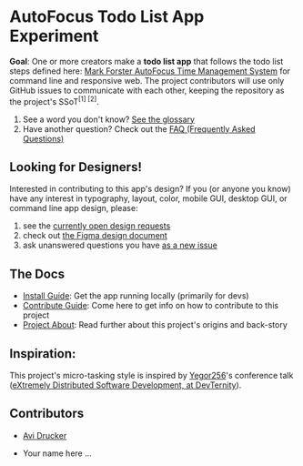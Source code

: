 # AutoFocus Todo List App Experiment

**Goal**: One or more creators make a **todo list app** that follows the todo list steps defined here: [Mark Forster AutoFocus Time Management System](http://markforster.squarespace.com/autofocus-system/) for command line and responsive web. The project contributors will use only GitHub issues to communicate with each other, keeping the repository as the project's SSoT<sup>[1] [2]</sup>.

1. See a word you don't know? [See the glossary](https://github.com/avidrucker/autofocus-exp/blob/master/docs/glossary.md)
2. Have another question? Check out the [FAQ (Frequently Asked Questions)](https://github.com/avidrucker/autofocus-exp/blob/master/docs/faq.md)

## Looking for Designers!

Interested in contributing to this app's design? If you (or anyone you know) have any interest in typography, layout, color, mobile GUI, desktop GUI, or command line app design, please:

1. see the [currently open design requests](https://github.com/avidrucker/autofocus-exp/issues?utf8=%E2%9C%93&q=is%3Aopen+is%3Aissue+label%3Adesign+)
2. check out [the Figma design document](https://www.figma.com/file/xLQLwhw01n12pKgAnRt8Pt/AutoFocus-Design-Doc?node-id=0%3A1)
3. ask unanswered questions you have [as a new issue](https://github.com/avidrucker/autofocus-exp/issues/new)

## The Docs

- [Install Guide](https://github.com/avidrucker/autofocus-exp/blob/master/docs/how-to-install.md): Get the app running locally (primarily for devs)
- [Contribute Guide](https://github.com/avidrucker/autofocus-exp/blob/master/docs/how-to-contribute.md): Come here to get info on how to contribute to this project
- [Project About](https://github.com/avidrucker/autofocus-exp/blob/master/docs/project-about.md): Read further about this project's origins and back-story

## Inspiration:

This project's micro-tasking style is inspired by [Yegor256](https://www.youtube.com/user/technoparkcorp/)'s conference talk ([eXtremely Distributed Software Development, at DevTernity](https://www.youtube.com/watch?v=7EytYc7K5JA)).

## Contributors

- [Avi Drucker](https://github.com/avidrucker)

- Your name here ...